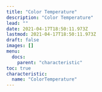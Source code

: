 ```yaml
---
title: "Color Temperature"
description: "Color Temperature"
lead: ""
date: 2021-04-17T18:50:11.973Z
lastmod: 2021-04-17T18:50:11.973Z
draft: false
images: []
menu:
  docs:
    parent: "characteristic"
toc: true
characteristic:
  name: "ColorTemperature"
---
```

